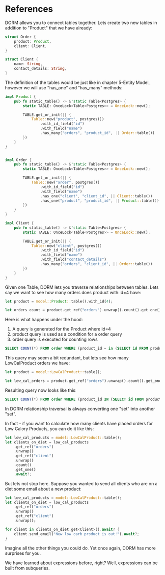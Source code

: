 # References

DORM allows you to connect tables together. Lets create two new tables
in addition to "Product" that we have already:

```rust
struct Order {
    product: Product,
    client: Client,
}

struct Client {
    name: String,
    contact_details: String,
}
```

The definition of the tables would be just like in chapter 5-Entity Model, however
we will use "has_one" and "has_many" methods:

```rust
impl Product {
    pub fn static_table() -> &'static Table<Postgres> {
        static TABLE: OnceLock<Table<Postgres>> = OnceLock::new();

        TABLE.get_or_init(|| {
            Table::new("product", postgres())
                .with_id_field("id")
                .with_field("name")
                .has_many("orders", "product_id", || Order::table())
        })
    }
}


impl Order {
    pub fn static_table() -> &'static Table<Postgres> {
        static TABLE: OnceLock<Table<Postgres>> = OnceLock::new();

        TABLE.get_or_init(|| {
            Table::new("order", postgres())
                .with_id_field("id")
                .with_field("name")
                .has_one("client", "client_id", || Client::table())
                .has_one("product", "product_id", || Product::table())
        })
    }
}

impl Client {
    pub fn static_table() -> &'static Table<Postgres> {
        static TABLE: OnceLock<Table<Postgres>> = OnceLock::new();

        TABLE.get_or_init(|| {
            Table::new("client", postgres())
                .with_id_field("id")
                .with_field("name")
                .with_field("contact_details")
                .has_many("orders", "client_id", || Order::table())
        })
    }
}
```

Given one Table, DORM lets you traverse relationships between tables.
Lets say we want to see how many orders does product with id=4 have:

```rust
let product = model::Product::table().with_id(4);

let orders_count = product.get_ref("orders").unwrap().count().get_one().await?;
```

Here is what happens under the hood:

1.  A query is generated for the Product where id=4
2.  product query is used as a condition for a order query
3.  order query is executed for counting rows

```sql
SELECT COUNT(*) FROM order WHERE (product_id = in (SELECT id FROM product WHERE (id = 4)));
```

This query may seem a bit redundant, but lets see how many LowCalProduct
orders we have:

```rust
let product = model::LowCalProduct::table();

let low_cal_orders = product.get_ref("orders").unwrap().count().get_one().await?;
```

Resulting query now looks like this:

```sql
SELECT COUNT(*) FROM order WHERE (product_id IN (SELECT id FROM product WHERE (calories < 100)));
```

In DORM relationship traversal is always converting one "set" into another "set".

In fact - if you want to calculate how many clients have placed orders for
Low Calory Products, you can do it like this:

```rust
let low_cal_products = model::LowCalProduct::table();
let clients_on_diet = low_cal_products
    .get_ref("orders")
    .unwrap()
    .get_ref("client")
    .unwrap()
    .count()
    .get_one()
    .await?;
```

But lets not stop here. Suppose you wanted to send all clients who are
on a diet some email about a new product:

```rust
let low_cal_products = model::LowCalProduct::table();
let clients_on_diet = low_cal_products
    .get_ref("orders")
    .unwrap()
    .get_ref("client")
    .unwrap();

for client in clients_on_diet.get<Client>().await? {
    client.send_email("New low carb product is out!").await?;
}
```

Imagine all the other things you could do. Yet once again,
DORM has more surprises for you.

We have learned about expressions before, right? Well, expressions
can be built from subqueries.
